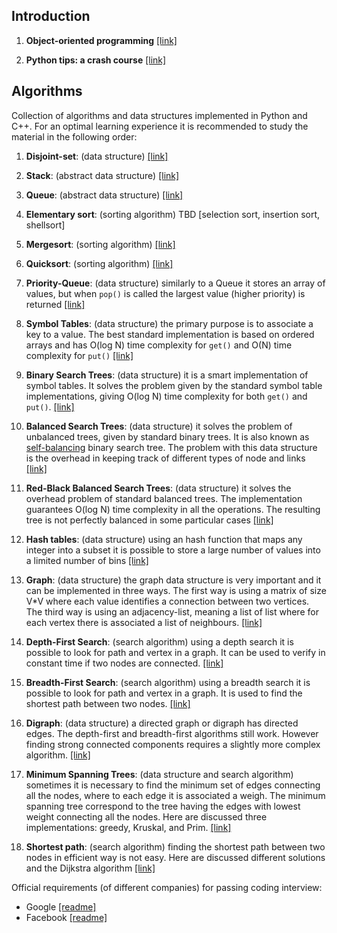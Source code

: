 
Introduction
-------------

1. **Object-oriented programming** [[link]](./oo-programming)

2. **Python tips: a crash course** [[link]](./python-tips)

Algorithms
-----------

Collection of algorithms and data structures implemented in Python and C++. For an optimal learning experience it is recommended to study the material in the following order:

1. **Disjoint-set**: (data structure) [[link]](./disjoint-set)

2. **Stack**: (abstract data structure) [[link]](./stack)

3. **Queue**: (abstract data structure) [[link]](./queue)

4. **Elementary sort**: (sorting algorithm) TBD [selection sort, insertion sort, shellsort]

5. **Mergesort**: (sorting algorithm) [[link]](./mergesort)

6. **Quicksort**: (sorting algorithm) [[link]](./quicksort)

7. **Priority-Queue**: (data structure) similarly to a Queue it stores an array of values, but when `pop()` is called the largest value (higher priority) is returned [[link]](./priority-queue)

8. **Symbol Tables**: (data structure) the primary purpose is to associate a key to a value. The best standard implementation is based on ordered arrays and has O(log N) time complexity for `get()` and O(N) time complexity for `put()` [[link]](./symbol-tables)

9. **Binary Search Trees**: (data structure) it is a smart implementation of symbol tables. It solves the problem given by the standard symbol table implementations, giving O(log N) time complexity for both `get()` and `put()`. [[link]](./binary-search-trees)

10. **Balanced Search Trees**: (data structure) it solves the problem of unbalanced trees, given by standard binary trees. It is also known as [self-balancing](https://en.wikipedia.org/wiki/Self-balancing_binary_search_tree) binary search tree. The problem with this data structure is the overhead in keeping track of different types of node and links [[link]](./balanced-search-trees)

11. **Red-Black Balanced Search Trees**: (data structure) it solves the overhead problem of standard balanced trees. The implementation guarantees O(log N) time complexity in all the operations. The resulting tree is not perfectly balanced in some particular cases [[link]](./red-black-balanced-search-trees)

12. **Hash tables**: (data structure) using an hash function that maps any integer into a subset it is possible to store a large number of values into a limited number of bins [[link]](./hash-functions)

13. **Graph**: (data structure) the graph data structure is very important and it can be implemented in three ways. The first way is using a matrix of size V*V where each value identifies a connection between two vertices. The third way is using an adjacency-list, meaning a list of list where for each vertex there is associated a list of neighbours. [[link]](./graph)

14. **Depth-First Search**: (search algorithm) using a depth search it is possible to look for path and vertex in a graph. It can be used to verify in constant time if two nodes are connected. [[link]](./depth-first-search)

15. **Breadth-First Search**: (search algorithm) using a breadth search it is possible to look for path and vertex in a graph. It is used to find the shortest path between two nodes. [[link]](./breadth-first-search)

16. **Digraph**: (data structure) a directed graph or digraph has directed edges. The depth-first and breadth-first algorithms still work. However finding strong connected components requires a slightly more complex algorithm. [[link]](./digraph)

17. **Minimum Spanning Trees**: (data structure and search algorithm) sometimes it is necessary to find the minimum set of edges connecting all the nodes, where to each edge it is associated a weigh. The minimum spanning tree correspond to the tree having the edges with lowest weight connecting all the nodes. Here are discussed three implementations: greedy, Kruskal, and Prim. [[link]](./minimum-spanning-trees)

17. **Shortest path**: (search algorithm) finding the shortest path between two nodes in efficient way is not easy. Here are discussed different solutions and the Dijkstra algorithm [[link]](./shortest-path)

Official requirements (of different companies) for passing coding interview:

- Google [[readme]](./interview/google.md)
- Facebook [[readme]](./interview/facebook.md)
